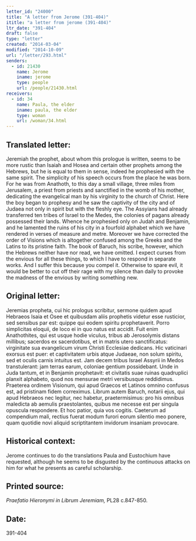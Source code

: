 ```yaml
---
letter_id: "24000"
title: "A letter from Jerome (391-404)"
ititle: "a letter from jerome (391-404)"
ltr_date: "391-404"
draft: false
type: "letter"
created: "2014-03-04"
modified: "2014-10-09"
url: "/letter/293.html"
senders:
  - id: 21430
    name: Jerome
    iname: jerome
    type: people
    url: /people/21430.html
receivers:
  - id: 34
    name: Paula, the elder
    iname: paula, the elder
    type: woman
    url: /woman/34.html
---
```

<h2> Translated letter:</h2>Jeremiah the prophet, about whom this prologue is written, seems to be more rustic than Isaiah and Hosea and certain other prophets among the Hebrews, but he is equal to them in sense, indeed he prophesied with the same spirit.  The simplicity of his speech occurs from the place he was born.  For he was from Anathoth, to this day a small village, three miles from Jerusalem, a priest from priests and sanctified in the womb of his mother, dedicating the evangelical man by his virginity to the church of Christ.  Here the boy began to prophesy and he saw the captivity of the city and of Judaea not only in spirit but with the fleshly eye.  The Assyians had already transferred ten tribes of Israel to the Medes, the colonies of pagans already possessed their lands.  Whence he prophesied only on Judah and Benjamin, and he lamented the ruins of his city in a fourfold alphabet which we have rendered in verses of measure and metre.  Moreover we have corrected the order of Visions which is altogether confused among the Greeks and the Latins to its pristine faith.  The book of Baruch, his scribe, however, which the Hebrews neither have nor read, we have omitted.  I expect curses from the envious for all these things, to which I have to respond in separate works.  And I suffer this because you compel it.  Otherwise to spare evil, it would be better to cut off their rage with my silence than daily to provoke the madness of the envious by writing something new.
<h2 class="mt-4"> Original letter:</h2>Jeremias propheta, cui hic prologus scribitur, sermone quidem apud Hebraeos Isaia et Osee et quibusdam aliis prophetis videtur esse rusticior, sed sensibus par est: quippe qui eodem spiritu prophetaverit. Porro simplicitas eloquii, de loco ei in quo natus est accidit. Fuit enim Anathothites, qui est usque hodie viculus, tribus ab Jerosolymis distans millibus; sacerdos ex sacerdotibus, et in matris utero sanctificatus: virginitate sua evangelicum virum Christi Ecclesiae dedicans. Hic vaticinari exorsus est puer: et captivitatem urbis atque Judaeae, non solum spiritu, sed et oculis carnis intuitus est. Jam decem tribus Israel Assyrii in Medos transtulerant: jam terras earum, coloniae gentium possidebant. Unde in Juda tantum, et in Benjamin prophetavit: et civitatis suae ruinas quadruplici planxit alphabeto, quod nos mensurae metri versibusque reddidimus. Praeterea ordinem Visionum, qui apud Graecos et Latinos omnino confusus est, ad pristinam fidem correximus. Librum autem Baruch, notarii ejus, qui apud Hebraeos nec legitur, nec habetur, praetermisimus: pro his omnibus maledicta ab aemulis praestolantes, quibus me necesse est per singula opuscula respondere. Et hoc patior, quia vos cogitis. Caeterum ad compendium mali, rectius fuerat modum furori eorum silentio meo ponere, quam quotidie novi aliquid scriptitantem invidorum insaniam provocare.
<h2 class="mt-4"> Historical context:</h2>Jerome continues to do the translations Paula and Eustochium have requested, although he seems to be disgusted by the continuous attacks on him for what he presents as careful scholarship.
<h2 class="mt-4"> Printed source:</h2><p><em>Praefatio Hieronymi in Librum Jeremiam,</em> PL28 c.847-850.</p><h2 class="mt-4"> Date:</h2>391-404